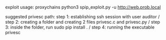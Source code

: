 exploit usage:
  proxychains python3 spip_exploit.py -u http://web.prob.local

suggested privesc path:
  step 1: establishing ssh session with user auditor /
  step 2: creating a folder and creating 2 files privesc.c and privesc.py /
  step 3: inside the folder, run sudo pip install . /
  step 4: running the executable privesc
